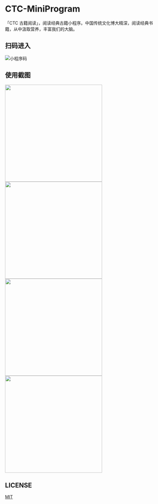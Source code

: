 # CTC-MiniProgram

「CTC 古籍阅读」，阅读经典古籍小程序。中国传统文化博大精深，阅读经典书籍，从中汲取营养，丰富我们的大脑。

## 扫码进入

![小程序码](https://ctc.renyuzhuo.cn/img/ercode.jpg)

## 使用截图

<img src='https://ctc.renyuzhuo.cn/screenshot/IMG_1314.png' width='320' />
<img src='https://ctc.renyuzhuo.cn/screenshot/IMG_1315.png' width='320' /><br/>
<img src='https://ctc.renyuzhuo.cn/screenshot/IMG_1308.png' width='320' />
<img src='https://ctc.renyuzhuo.cn/screenshot/IMG_1309.png' width='320' />

## LICENSE

[MIT](https://renyuzhuo.cn/MIT)
